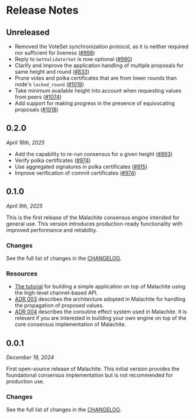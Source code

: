 # Release Notes

## Unreleased

- Removed the VoteSet synchronization protocol, as it is neither required nor sufficient for liveness ([#998](https://github.com/informalsystems/malachite/issues/998))
- Reply to `GetValidatorSet` is now optional ([#990](https://github.com/informalsystems/malachite/issues/990))
- Clarify and improve the application handling of multiple proposals for same height and round ([#833](https://github.com/informalsystems/malachite/issues/833))
- Prune votes and polka certificates that are from lower rounds than node's `locked_round` ([#1019](https://github.com/informalsystems/malachite/issues/1019))
- Take minimum available height into account when requesting values from peers ([#1074](https://github.com/informalsystems/malachite/issues/1074))
- Add support for making progress in the presence of equivocating proposals ([#1018](https://github.com/informalsystems/malachite/issues/1018))

## 0.2.0

*April 16th, 2025*

- Add the capability to re-run consensus for a given height ([#893](https://github.com/informalsystems/malachite/issues/893))
- Verify polka certificates ([#974](https://github.com/informalsystems/malachite/issues/974))
- Use aggregated signatures in polka certificates ([#915](https://github.com/informalsystems/malachite/issues/915))
- Improve verification of commit certificates ([#974](https://github.com/informalsystems/malachite/issues/974))

## 0.1.0

*April 9th, 2025*

This is the first release of the Malachite consensus engine intended for general use.
This version introduces production-ready functionality with improved performance and reliability.

### Changes

See the full list of changes in the [CHANGELOG](CHANGELOG.md#0.1.0).

### Resources

- [The tutorial][tutorial] for building a simple application on top of Malachite using the high-level channel-based API.
- [ADR 003][adr-003] describes the architecture adopted in Malachite for handling the propagation of proposed values.
- [ADR 004][adr-004] describes the coroutine effect system used in Malachite.
  It is relevant if you are interested in building your own engine on top of the core consensus implementation of Malachite.


[tutorial]: ./docs/tutorials/channels.md
[adr-003]: ./docs/architecture/adr-003-values-propagation.md
[adr-004]: ./docs/architecture/adr-004-coroutine-effect-system.md

## 0.0.1

*December 19, 2024*

First open-source release of Malachite.
This initial version provides the foundational consensus implementation but is not recommended for production use.

### Changes

See the full list of changes in the [CHANGELOG](CHANGELOG.md#0.0.1).
